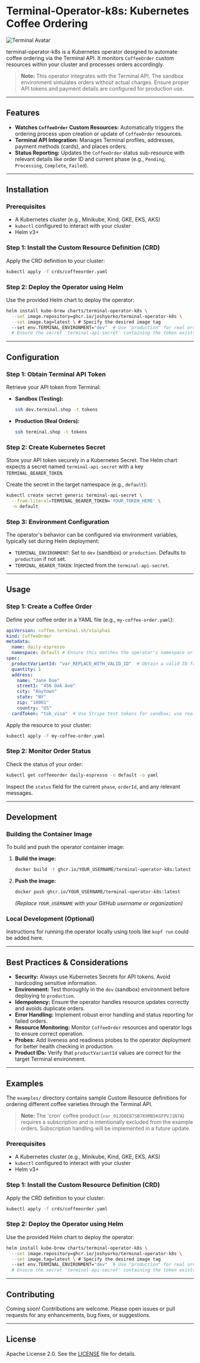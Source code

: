 # Terminal-Operator-k8s: Kubernetes Coffee Ordering

![Terminal Avatar](https://avatars.githubusercontent.com/u/166243908?s=200&v=4)


terminal-operator-k8s is a Kubernetes operator designed to automate coffee ordering via the Terminal API. It monitors `CoffeeOrder` custom resources within your cluster and processes orders accordingly.

> **Note:** This operator integrates with the Terminal API. The sandbox environment simulates orders without actual charges. Ensure proper API tokens and payment details are configured for production use.

---

## Features

- **Watches `CoffeeOrder` Custom Resources:** Automatically triggers the ordering process upon creation or update of `CoffeeOrder` resources.
- **Terminal API Integration:** Manages Terminal profiles, addresses, payment methods (cards), and places orders.
- **Status Reporting:** Updates the `CoffeeOrder` status sub-resource with relevant details like order ID and current phase (e.g., `Pending`, `Processing`, `Complete`, `Failed`).

---

## Installation

### Prerequisites

- A Kubernetes cluster (e.g., Minikube, Kind, GKE, EKS, AKS)
- `kubectl` configured to interact with your cluster
- Helm v3+

### Step 1: Install the Custom Resource Definition (CRD)

Apply the CRD definition to your cluster:
```bash
kubectl apply -f crds/coffeeorder.yaml
```

### Step 2: Deploy the Operator using Helm

Use the provided Helm chart to deploy the operator:
```bash
helm install kube-brew charts/terminal-operator-k8s \
  --set image.repository=ghcr.io/joshyorko/terminal-operator-k8s \
  --set image.tag=latest \ # Specify the desired image tag
  --set env.TERMINAL_ENVIRONMENT="dev"  # Use "production" for real orders
  # Ensure the secret 'terminal-api-secret' containing the token exists (see Configuration)
```

---

## Configuration

### Step 1: Obtain Terminal API Token

Retrieve your API token from Terminal:

- **Sandbox (Testing):**
  ```bash
  ssh dev.terminal.shop -t tokens
  ```
- **Production (Real Orders):**
  ```bash
  ssh terminal.shop -t tokens
  ```

### Step 2: Create Kubernetes Secret

Store your API token securely in a Kubernetes Secret. The Helm chart expects a secret named `terminal-api-secret` with a key `TERMINAL_BEARER_TOKEN`.

Create the secret in the target namespace (e.g., `default`):
```bash
kubectl create secret generic terminal-api-secret \
  --from-literal=TERMINAL_BEARER_TOKEN='YOUR_TOKEN_HERE' \
  -n default
```

### Step 3: Environment Configuration

The operator's behavior can be configured via environment variables, typically set during Helm deployment:

- `TERMINAL_ENVIRONMENT`: Set to `dev` (sandbox) or `production`. Defaults to `production` if not set.
- `TERMINAL_BEARER_TOKEN`: Injected from the `terminal-api-secret`.

---

## Usage

### Step 1: Create a Coffee Order

Define your coffee order in a YAML file (e.g., `my-coffee-order.yaml`):

```yaml
apiVersion: coffee.terminal.sh/v1alpha1
kind: CoffeeOrder
metadata:
  name: daily-espresso
  namespace: default # Ensure this matches the operator's namespace or is cluster-wide if applicable
spec:
  productVariantId: "var_REPLACE_WITH_VALID_ID"  # Obtain a valid ID from the Terminal API
  quantity: 1
  address:
    name: "Jane Doe"
    street1: "456 Oak Ave"
    city: "Anytown"
    state: "NY"
    zip: "10001"
    country: "US"
  cardToken: "tok_visa"  # Use Stripe test tokens for sandbox; use real card tokens for production
```

Apply the resource to your cluster:
```bash
kubectl apply -f my-coffee-order.yaml
```

### Step 2: Monitor Order Status

Check the status of your order:
```bash
kubectl get coffeeorder daily-espresso -n default -o yaml
```

Inspect the `status` field for the current `phase`, `orderId`, and any relevant messages.

---

## Development

### Building the Container Image

To build and push the operator container image:

1.  **Build the image:**
    ```bash
    docker build -t ghcr.io/YOUR_USERNAME/terminal-operator-k8s:latest .
    ```
2.  **Push the image:**
    ```bash
    docker push ghcr.io/YOUR_USERNAME/terminal-operator-k8s:latest
    ```
    *(Replace `YOUR_USERNAME` with your GitHub username or organization)*

### Local Development (Optional)

Instructions for running the operator locally using tools like `kopf run` could be added here.

---

## Best Practices & Considerations

- **Security:** Always use Kubernetes Secrets for API tokens. Avoid hardcoding sensitive information.
- **Environment:** Test thoroughly in the `dev` (sandbox) environment before deploying to `production`.
- **Idempotency:** Ensure the operator handles resource updates correctly and avoids duplicate orders.
- **Error Handling:** Implement robust error handling and status reporting for failed orders.
- **Resource Monitoring:** Monitor `CoffeeOrder` resources and operator logs to ensure correct operation.
- **Probes:** Add liveness and readiness probes to the operator deployment for better health checking in production.
- **Product IDs:** Verify that `productVariantId` values are correct for the target Terminal environment.

---

## Examples

The `examples/` directory contains sample Custom Resource definitions for ordering different coffee varieties through the Terminal API.

> **Note:** The 'cron' coffee product (`var_01JD0E87SB7K9MB5KGFPVJ1N7A`) requires a subscription and is intentionally excluded from the example orders. Subscription handling will be implemented in a future update.

### Prerequisites

- A Kubernetes cluster (e.g., Minikube, Kind, GKE, EKS, AKS)
- `kubectl` configured to interact with your cluster
- Helm v3+

### Step 1: Install the Custom Resource Definition (CRD)

Apply the CRD definition to your cluster:
```bash
kubectl apply -f crds/coffeeorder.yaml
```

### Step 2: Deploy the Operator using Helm

Use the provided Helm chart to deploy the operator:
```bash
helm install kube-brew charts/terminal-operator-k8s \
  --set image.repository=ghcr.io/joshyorko/terminal-operator-k8s \
  --set image.tag=latest \ # Specify the desired image tag
  --set env.TERMINAL_ENVIRONMENT="dev"  # Use "production" for real orders
  # Ensure the secret 'terminal-api-secret' containing the token exists (see Configuration)
```

---

## Contributing

Coming soon! Contributions are welcome. Please open issues or pull requests for any enhancements, bug fixes, or suggestions.

---

## License

Apache License 2.0. See the [LICENSE](LICENSE) file for details.